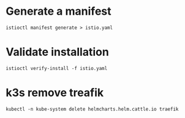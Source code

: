 # Generate a manifest
`istioctl manifest generate > istio.yaml`

# Validate installation
`istioctl verify-install -f istio.yaml`

# k3s remove treafik
`kubectl -n kube-system delete helmcharts.helm.cattle.io traefik`